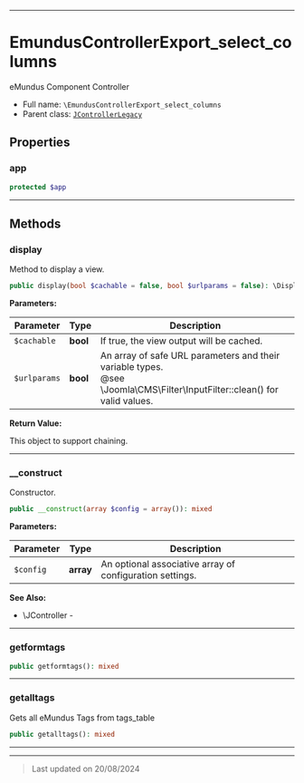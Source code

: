 ***

# EmundusControllerExport_select_columns

eMundus Component Controller



* Full name: `\EmundusControllerExport_select_columns`
* Parent class: [`JControllerLegacy`](./JControllerLegacy.md)



## Properties


### app



```php
protected $app
```






***

## Methods


### display

Method to display a view.

```php
public display(bool $cachable = false, bool $urlparams = false): \DisplayController
```








**Parameters:**

| Parameter | Type | Description |
|-----------|------|-------------|
| `$cachable` | **bool** | If true, the view output will be cached. |
| `$urlparams` | **bool** | An array of safe URL parameters and their variable types.<br />@see        \Joomla\CMS\Filter\InputFilter::clean() for valid values. |


**Return Value:**

This object to support chaining.





***

### __construct

Constructor.

```php
public __construct(array $config = array()): mixed
```








**Parameters:**

| Parameter | Type | Description |
|-----------|------|-------------|
| `$config` | **array** | An optional associative array of configuration settings. |






**See Also:**

* \JController - 

***

### getformtags



```php
public getformtags(): mixed
```













***

### getalltags

Gets all eMundus Tags from tags_table

```php
public getalltags(): mixed
```













***


***
> Last updated on 20/08/2024
